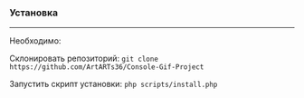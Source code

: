 ### Установка

----

Необходимо:

Склонировать репозиторий: `git clone https://github.com/ArtARTs36/Console-Gif-Project`

Запустить скрипт установки: `php scripts/install.php`